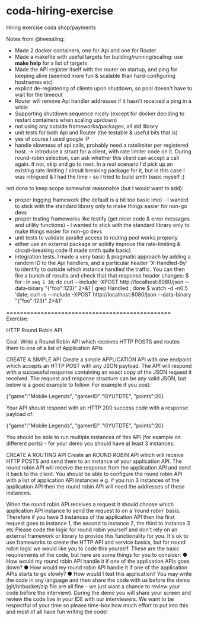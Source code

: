 # coda-hiring-exercise
Hiring exercise coda shop/payments

Notes from @twessling:

- Made 2 docker containers, one for Api and one for Router
- Made a makefile with useful targets for building/running/scaling: use **make help** for a list of targets
- Made the API register itself with the router on startup, and ping for keeping alive (seemed more fun & scalable than hard-configuring hostnames etc)
- explicit de-registering of clients upon shutdown, so pool doesn't have to wait for the timeout
- Router will remove Api handler addresses if it hasn't received a ping in a while
- Supporting shutdown sequence nicely (except for docker deciding to restart containers when scaling up/down)
- not using any outside frameworks/packages, all std library
- unit tests for both Api and Router (the testable & useful bits that is)
- yes of course I used google :P
- handle slowness of api calls, probably need a ratelimiter per registered host. -> introduce a struct for a client, with rate limiter code on it. During round-robin selection, can ask whether this client can accept a call again. If not, skip and go to next. In a real scenario I'd pick up an existing rate limiting / circuit breaking package for it, but in this case I was intrigued & I had the time - so I tried to build smth basic myself :)

not done to keep scope somewhat reasonable (but I would want to add):

- proper logging framework (the default is a bit too basic imo) - I wanted to stick with the standard library only to make things easier for non-go devs
- proper testing frameworks like testify (get nicer code & error messages and utility functions) - I wanted to stick with the standard library only to make things easier for non-go devs
- unit tests to validate parallel access to routing pool works properly
- either use an external package or solidly improve the rate-limiting & circuit-breaking code (I made smth quite basic)
- integration tests. I made a very basic & pragmatic approach by adding a random ID to the Api handlers, and a particular header 'X-Handled-By' to identify to outside which instance handled the traffic. You can then fire a bunch of results and check that that response header changes:
    $ for i in `seq 1 30`; do curl --include -XPOST http://localhost:8080/json --data-binary "{\"foo\":123}" 2>&1 | grep Handled ; done
    $ watch -d -n0.5 'date; curl -s --include -XPOST http://localhost:8080/json --data-binary "{\"foo\":123}" 2>&1'


================================================
Exercise:


HTTP Round Robin API

Goal: Write a Round Robin API which receives HTTP POSTS and routes them to one of a list of
Application APIs

CREATE A SIMPLE API
Create a simple APPLICATION API with one endpoint which accepts an HTTP POST with any
JSON payload. The API will respond with a successful response containing an exact copy of
the JSON request it received. The request and response structure can be any valid JSON, but
below is a good example to follow.
For example if you post:

{"game":"Mobile Legends", "gamerID":"GYUTDTE", "points":20}

Your API should respond with an HTTP 200 success code with a response payload of:

{"game":"Mobile Legends", "gamerID":"GYUTDTE", "points":20}

You should be able to run multiple instances of this API (for example on different ports) - for
your demo you should have at least 3 instances.

CREATE A ROUTING API
Create an ROUND ROBIN API which will receive HTTP POSTS and send them to an instance of
your application API. The round robin API will receive the response from the application API
and send it back to the client.
You should be able to configure the round robin API with a list of application API instances e.g.
if you run 3 instances of the application API then the round robin API will need the addresses of
these instances.


When the round robin API receives a request it should choose which application API instance to
send the request to on a ‘round robin’ basis. Therefore if you have 3 instances of the
application API then the first request goes to instance 1, the second to instance 2, the third to
instance 3 etc
Please code the logic for round robin yourself and don't rely on an external framework or library
to provide this functionality for you. It's ok to use frameworks to create the HTTP API and
service basics, but for round robin logic we would like you to code this yourself.
These are the basic requirements of the code, but here are some things for you to consider:
● How would my round robin API handle it if one of the application APIs goes down?
● How would my round robin API handle it if one of the application APIs starts to go
slowly?
● How would I test this application?
You may write the code in any language and then share the code with us before the demo
(git/bitbucket/zip file are all fine - we just want a chance to review your code before the
interview). During the demo you will share your screen and review the code live in your IDE
with our interviewers.
We want to be respectful of your time so please time-box how much effort to put into this and
most of all have fun writing the code!
